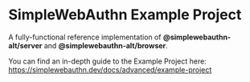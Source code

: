 # SimpleWebAuthn Example Project

A fully-functional reference implementation of **@simplewebauthn-alt/server** and **@simplewebauthn-alt/browser**.

You can find an in-depth guide to the Example Project here: https://simplewebauthn.dev/docs/advanced/example-project
